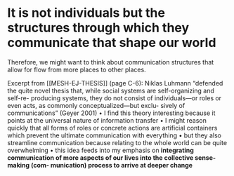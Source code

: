 # It is not individuals but the structures through which they communicate that shape our world 
Therefore, we might want to think about communication structures that allow for flow from more places to other places. 

Excerpt from [[MESH-EJ-THESIS]] (page C-6):
Niklas Luhmann “defended the quite novel thesis that, while social systems are self-organizing and self-re- producing systems, they do not consist of individuals—or roles or even acts, as commonly conceptualized—but exclu- sively of communications” (Geyer 2001) • I find this theory interesting because it points at the universal nature of information transfer • I might reason quickly that all forms of roles or concrete actions are artificial containers which prevent the ultimate communication with everything • but they also streamline communication because relating to the whole world can be quite overwhelming • this idea feeds into my emphasis on **integrating communication of more aspects of our lives into the collective sense-making (com- munication) process to arrive at deeper change**
